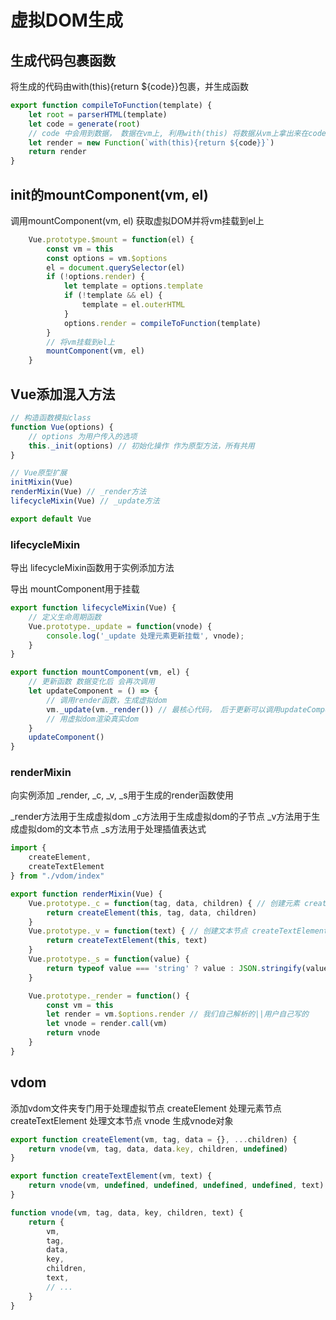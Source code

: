 # 虚拟DOM生成

## 生成代码包裹函数

将生成的代码由with(this){return ${code}}包裹，并生成函数

```JavaScript
export function compileToFunction(template) {
    let root = parserHTML(template)
    let code = generate(root)
    // code 中会用到数据， 数据在vm上, 利用with(this) 将数据从vm上拿出来在code中使用
    let render = new Function(`with(this){return ${code}}`)
    return render
}
```

## init的mountComponent(vm, el)

调用mountComponent(vm, el) 
获取虚拟DOM并将vm挂载到el上

```JavaScript
    Vue.prototype.$mount = function(el) {
        const vm = this
        const options = vm.$options
        el = document.querySelector(el)
        if (!options.render) {
            let template = options.template
            if (!template && el) {
                template = el.outerHTML
            }
            options.render = compileToFunction(template)
        }
        // 将vm挂载到el上
        mountComponent(vm, el)
    }
```

## Vue添加混入方法

```JavaScript
// 构造函数模拟class
function Vue(options) {
    // options 为用户传入的选项
    this._init(options) // 初始化操作 作为原型方法，所有共用
}

// Vue原型扩展
initMixin(Vue)
renderMixin(Vue) // _render方法
lifecycleMixin(Vue) // _update方法

export default Vue
```

### lifecycleMixin

导出 lifecycleMixin函数用于实例添加方法

导出 mountComponent用于挂载

```JavaScript
export function lifecycleMixin(Vue) {
    // 定义生命周期函数
    Vue.prototype._update = function(vnode) {
        console.log('_update 处理元素更新挂载', vnode);
    }
}

export function mountComponent(vm, el) {
    // 更新函数 数据变化后 会再次调用
    let updateComponent = () => {
        // 调用render函数，生成虚拟dom
        vm._update(vm._render()) // 最核心代码， 后于更新可以调用updateComponent
        // 用虚拟dom渲染真实dom
    }
    updateComponent()
}
```

### renderMixin

向实例添加 _render, _c, _v, _s用于生成的render函数使用

_render方法用于生成虚拟dom
_c方法用于生成虚拟dom的子节点
_v方法用于生成虚拟dom的文本节点
_s方法用于处理插值表达式

```JavaScript
import {
    createElement,
    createTextElement
} from "./vdom/index"

export function renderMixin(Vue) {
    Vue.prototype._c = function(tag, data, children) { // 创建元素 createElement
        return createElement(this, tag, data, children)
    }
    Vue.prototype._v = function(text) { // 创建文本节点 createTextElement
        return createTextElement(this, text)
    }
    Vue.prototype._s = function(value) {
        return typeof value === 'string' ? value : JSON.stringify(value)
    }

    Vue.prototype._render = function() {
        const vm = this
        let render = vm.$options.render // 我们自己解析的||用户自己写的
        let vnode = render.call(vm)
        return vnode
    }
}
```

## vdom

添加vdom文件夹专门用于处理虚拟节点
createElement 处理元素节点
createTextElement 处理文本节点
vnode 生成vnode对象

```JavaScript
export function createElement(vm, tag, data = {}, ...children) {
    return vnode(vm, tag, data, data.key, children, undefined)
}

export function createTextElement(vm, text) {
    return vnode(vm, undefined, undefined, undefined, undefined, text)
}

function vnode(vm, tag, data, key, children, text) {
    return {
        vm,
        tag,
        data,
        key,
        children,
        text,
        // ...
    }
}
```
